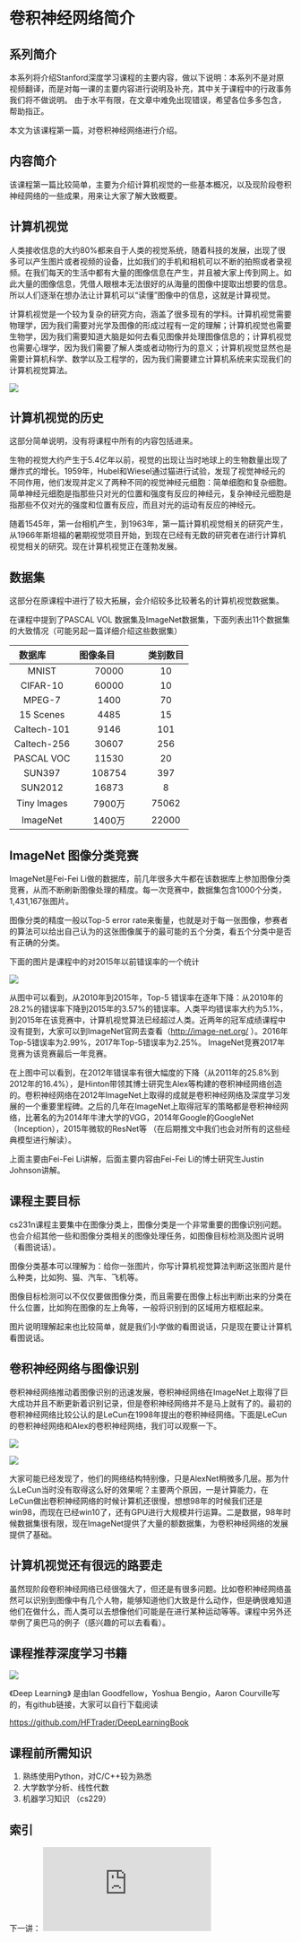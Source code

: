 # 卷积神经网络简介

## 系列简介

本系列将介绍Stanford深度学习课程的主要内容，做以下说明：本系列不是对原视频翻译，而是对每一课的主要内容进行说明及补充，其中关于课程中的行政事务我们将不做说明。
由于水平有限，在文章中难免出现错误，希望各位多多包含，帮助指正。

本文为该课程第一篇，对卷积神经网络进行介绍。

## 内容简介

该课程第一篇比较简单，主要为介绍计算机视觉的一些基本概况，以及现阶段卷积神经网络的一些成果，用来让大家了解大致概要。

## 计算机视觉

人类接收信息的大约80%都来自于人类的视觉系统，随着科技的发展，出现了很多可以产生图片或者视频的设备，比如我们的手机和相机可以不断的拍照或者录视频。在我们每天的生活中都有大量的图像信息在产生，并且被大家上传到网上。如此大量的图像信息，凭借人眼根本无法很好的从海量的图像中提取出想要的信息。所以人们逐渐在想办法让计算机可以“读懂”图像中的信息，这就是计算视觉。

计算机视觉是一个较为复杂的研究方向，涵盖了很多现有的学科。计算机视觉需要物理学，因为我们需要对光学及图像的形成过程有一定的理解；计算机视觉也需要生物学，因为我们需要知道大脑是如何去看见图像并处理图像信息的；计算机视觉也需要心理学，因为我们需要了解人类或者动物行为的意义；计算机视觉显然也是需要计算机科学、数学以及工程学的，因为我们需要建立计算机系统来实现我们的计算机视觉算法。

![](https://github.com/NGSHotpot/deep-learning/blob/master/stanford_img/001.png)

## 计算机视觉的历史

这部分简单说明，没有将课程中所有的内容包括进来。

生物的视觉大约产生于5.4亿年以前，视觉的出现让当时地球上的生物数量出现了爆炸式的增长。1959年，Hubel和Wiesel通过猫进行试验，发现了视觉神经元的不同作用，他们发现并定义了两种不同的视觉神经元细胞：简单细胞和复杂细胞。简单神经元细胞是指那些只对光的位置和强度有反应的神经元，复杂神经元细胞是指那些不仅对光的强度和位置有反应，而且对光的运动有反应的神经元。

随着1545年，第一台相机产生，到1963年，第一篇计算机视觉相关的研究产生，从1966年斯坦福的暑期视觉项目开始，到现在已经有无数的研究者在进行计算机视觉相关的研究。现在计算机视觉正在蓬勃发展。

## 数据集

这部分在原课程中进行了较大拓展，会介绍较多比较著名的计算机视觉数据集。

在课程中提到了PASCAL VOL 数据集及ImageNet数据集，下面列表出11个数据集的大致情况（可能另起一篇详细介绍这些数据集）


| 数据库         | 图像条目           | 类别数目  | 
| :-----------: |:-------------:| :----:| 
| MNIST         | 70000       | 10     | 
| CIFAR-10	    | 60000	      | 10 	   |
| MPEG-7        | 1400	      | 70	   |
| 15 Scenes     | 4485        | 15     | 
| Caltech-101	  | 9146	      | 101	   |
| Caltech-256	  | 30607	      | 256	   |
| PASCAL VOC	  | 11530	      | 20	   |
| SUN397    	  | 108754	    | 397	   |
| SUN2012	      | 16873	      | 8  	   |
| Tiny Images   | 7900万      | 75062  |
| ImageNet      | 1400万      | 22000  |


## ImageNet 图像分类竞赛

ImageNet是Fei-Fei Li做的数据库，前几年很多大牛都在该数据库上参加图像分类竞赛，从而不断刷新图像处理的精度。每一次竞赛中，数据集包含1000个分类，1,431,167张图片。

图像分类的精度一般以Top-5 error rate来衡量，也就是对于每一张图像，参赛者的算法可以给出自己认为的这张图像属于的最可能的五个分类，看五个分类中是否有正确的分类。

下面的图片是课程中的对2015年以前错误率的一个统计

![](https://github.com/NGSHotpot/deep-learning/blob/master/stanford_img/002.png)

从图中可以看到，从2010年到2015年，Top-5 错误率在逐年下降：从2010年的28.2%的错误率下降到2015年的3.57%的错误率。人类平均错误率大约为5.1%，到2015年在该竞赛中，计算机视觉算法已经超过人类。近两年的冠军成绩课程中没有提到，大家可以到ImageNet官网去查看（http://image-net.org/ ）。2016年Top-5错误率为2.99%，2017年Top-5错误率为2.25%。 ImageNet竞赛2017年竞赛为该竞赛最后一年竞赛。

在上图中可以看到，在2012年错误率有很大幅度的下降（从2011年的25.8%到2012年的16.4%），是Hinton带领其博士研究生Alex等构建的卷积神经网络创造的。卷积神经网络在2012年ImageNet上取得的成就是卷积神经网络及深度学习发展的一个重要里程碑。之后的几年在ImageNet上取得冠军的策略都是卷积神经网络，比著名的为2014年牛津大学的VGG，2014年Google的GoogleNet（Inception），2015年微软的ResNet等 （在后期推文中我们也会对所有的这些经典模型进行解读）。

上面主要由Fei-Fei Li讲解，后面主要内容由Fei-Fei Li的博士研究生Justin Johnson讲解。

## 课程主要目标

cs231n课程主要集中在图像分类上，图像分类是一个非常重要的图像识别问题。也会介绍其他一些和图像分类相关的图像处理任务，如图像目标检测及图片说明（看图说话）。

图像分类基本可以理解为：给你一张图片，你写计算机视觉算法判断这张图片是什么种类，比如狗、猫、汽车、飞机等。

图像目标检测可以不仅仅要做图像分类，而且需要在图像上标出判断出来的分类在什么位置，比如狗在图像的左上角等，一般将识别到的区域用方框框起来。

图片说明理解起来也比较简单，就是我们小学做的看图说话，只是现在要让计算机看图说话。

## 卷积神经网络与图像识别

卷积神经网络推动着图像识别的迅速发展，卷积神经网络在ImageNet上取得了巨大成功并且不断更新着识别记录，但是卷积神经网络并不是马上就有了的。最初的卷积神经网络比较公认的是LeCun在1998年提出的卷积神经网络。下面是LeCun的卷积神经网络和Alex的卷积神经网络，我们可以观察一下。

![](https://github.com/NGSHotpot/deep-learning/blob/master/stanford_img/003.png)

![](https://github.com/NGSHotpot/deep-learning/blob/master/stanford_img/004.png)

大家可能已经发现了，他们的网络结构特别像，只是AlexNet稍微多几层。那为什么LeCun当时没有取得这么好的效果呢？主要两个原因，一是计算能力，在LeCun做出卷积神经网络的时候计算机还很慢，想想98年的时候我们还是win98，而现在已经win10了，还有GPU进行大规模并行运算。二是数据，98年时候数据集很有限，现在ImageNet提供了大量的额数据集，为卷积神经网络的发展提供了基础。

## 计算机视觉还有很远的路要走

虽然现阶段卷积神经网络已经很强大了，但还是有很多问题。比如卷积神经网络虽然可以识别到图像中有几个人物，能够知道他们大致是什么动作，但是确很难知道他们在做什么，而人类可以去想像他们可能是在进行某种运动等等。课程中另外还举例了奥巴马的例子（感兴趣的可以去看看）。

## 课程推荐深度学习书籍

![](https://github.com/NGSHotpot/deep-learning/blob/master/stanford_img/005.png)

《Deep Learning》 是由Ian Goodfellow，Yoshua Bengio，Aaron Courville写的，有github链接，大家可以自行下载阅读

https://github.com/HFTrader/DeepLearningBook

## 课程前所需知识

1. 熟练使用Python，对C/C++较为熟悉
2. 大学数学分析、线性代数
3. 机器学习知识 （cs229）

## 索引

下一讲： ![Stanford深度学习课程|第二课图像分类流程](https://github.com/NGSHotpot/deep-learning/blob/master/%E5%9B%BE%E5%83%8F%E5%88%86%E7%B1%BB%E6%B5%81%E7%A8%8B.md)

